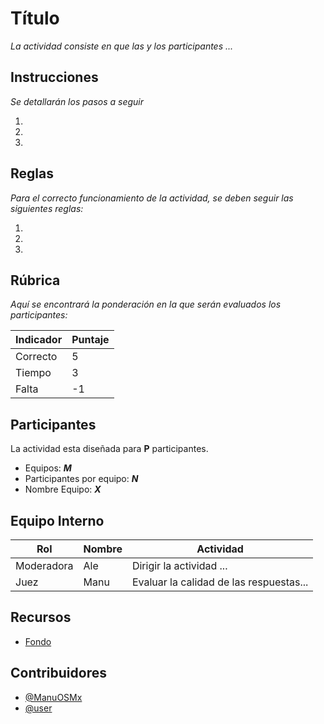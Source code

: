 # Título

_La actividad consiste en que las y los participantes ..._

## Instrucciones
_Se detallarán los pasos a seguir_

1.
2.
3.

## Reglas

_Para el correcto funcionamiento de la actividad, se deben seguir las siguientes reglas:_

1.
2.
3.

## Rúbrica

_Aquí se encontrará la ponderación en la que serán evaluados los participantes:_

|     Indicador     | Puntaje |
|-------------------|---------|
| Correcto          |   5     |
| Tiempo            |   3     |
| Falta             |  -1     |

## Participantes

La actividad esta diseñada para **P** participantes.

- Equipos: _**M**_
- Participantes por equipo: _**N**_
- Nombre Equipo: _**X**_

## Equipo Interno

|     Rol      | Nombre |                Actividad                |
|--------------|--------|-----------------------------------------|
| Moderadora   | Ale    | Dirigir la actividad ...                |
| Juez         | Manu   | Evaluar la calidad de las respuestas... |

## Recursos

- [Fondo](https://github.com)

## Contribuidores

- [@ManuOSMx](https://github.com/manuosmx)
- [@user](https://github.com/)